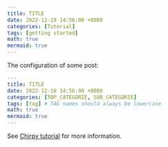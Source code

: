 ```yaml
---
title: TITLE
date: 2022-12-18 14:56:00 +0800
categories: [Tutorial]
tags: [getting started]
math: true
mermaid: true
---
```


The configuration of some post:

```yaml
---
title: TITLE
date: 2022-12-18 14:56:00 +0800
categories: [TOP_CATEGORIE, SUB_CATEGORIE]
tags: [tag] # TAG names should always be lowercase
math: true
mermaid: true
---
```

See [Chirpy tutorial](https://chirpy.cotes.page/posts/write-a-new-post/) for more information.
